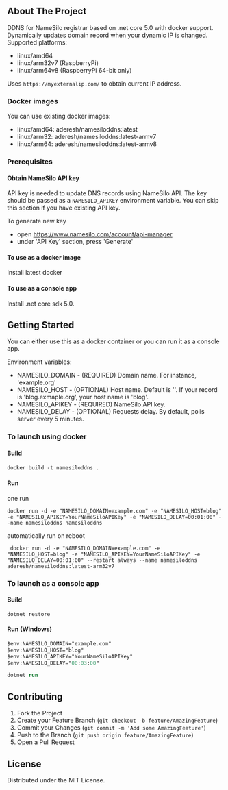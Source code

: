 ## About The Project

DDNS for NameSilo registrar based on .net core 5.0 with docker support.
Dynamically updates domain record when your dynamic IP is changed. 
Supported platforms:
- linux/amd64
- linux/arm32v7 (RaspberryPi)
- linux/arm64v8 (RaspberryPi 64-bit only)

Uses `https://myexternalip.com/` to obtain current IP address.


### Docker images
You can use existing docker images:
- linux/amd64: aderesh/namesiloddns:latest
- linux/arm32: aderesh/namesiloddns:latest-armv7
- linux/arm64: aderesh/namesiloddns:latest-armv8

### Prerequisites
#### Obtain NameSilo API key
API key is needed to update DNS records using NameSilo API. The key should be passed as a `NAMESILO_APIKEY` environment variable.
You can skip this section if you have existing API key.

To generate new key
* open https://www.namesilo.com/account/api-manager
* under 'API Key' section, press 'Generate'

#### To use as a docker image
Install latest docker

#### To use as a console app
Install .net core sdk 5.0. 

## Getting Started

You can either use this as a docker container or you can run it as a console app. 

Environment variables:
* NAMESILO_DOMAIN - (REQUIRED) Domain name. For instance, 'example.org'
* NAMESILO_HOST - (OPTIONAL) Host name. Default is ''. If your record is 'blog.exmaple.org', your host name is 'blog'. 
* NAMESILO_APIKEY - (REQUIRED) NameSilo API key. 
* NAMESILO_DELAY - (OPTIONAL) Requests delay. By default, polls server every 5 minutes.

### To launch using docker

#### Build
```ps
docker build -t namesiloddns .
```

#### Run
one run
```
docker run -d -e "NAMESILO_DOMAIN=example.com" -e "NAMESILO_HOST=blog" -e "NAMESILO_APIKEY=YourNameSiloAPIKey" -e "NAMESILO_DELAY=00:01:00" --name namesiloddns namesiloddns
```

automatically run on reboot
```
 docker run -d -e "NAMESILO_DOMAIN=example.com" -e "NAMESILO_HOST=blog" -e "NAMESILO_APIKEY=YourNameSiloAPIKey" -e "NAMESILO_DELAY=00:01:00" --restart always --name namesiloddns aderesh/namesiloddns:latest-arm32v7
```

### To launch as a console app

#### Build
`dotnet restore`

#### Run (Windows)
```ps
$env:NAMESILO_DOMAIN="example.com"
$env:NAMESILO_HOST="blog"
$env:NAMESILO_APIKEY="YourNameSiloAPIKey"
$env:NAMESILO_DELAY="00:03:00"

dotnet run
```

## Contributing

1. Fork the Project
2. Create your Feature Branch (`git checkout -b feature/AmazingFeature`)
3. Commit your Changes (`git commit -m 'Add some AmazingFeature'`)
4. Push to the Branch (`git push origin feature/AmazingFeature`)
5. Open a Pull Request

## License

Distributed under the MIT License. 
